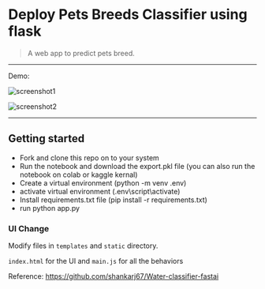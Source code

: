
# Deploy Pets Breeds Classifier using flask 




> A web app to predict pets breed.

------------------


Demo:

![screenshot1](https://user-images.githubusercontent.com/43055935/151333356-53f8b746-8357-4dfd-8b87-80ebd8d2c1f6.PNG)

![screenshot2](https://user-images.githubusercontent.com/43055935/151333495-998a8380-5bc8-4c47-99e6-5ef6d352bfc3.PNG)

------------------


## Getting started

- Fork and clone this repo on to your system
- Run the notebook and download the export.pkl file (you can also run the notebook on colab or kaggle kernal)
- Create a virtual environment (python -m venv .env)
- activate virtual environment (.env\script\activate)
- Install requirements.txt file (pip install -r requirements.txt)
- run python app.py




### UI Change

Modify files in `templates` and `static` directory.

`index.html` for the UI and `main.js` for all the behaviors


Reference: https://github.com/shankarj67/Water-classifier-fastai
